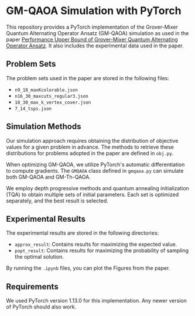 # GM-QAOA Simulation with PyTorch

This repository provides a PyTorch implementation of the Grover-Mixer Quantum Alternating Operator Ansatz (GM-QAOA) simulation as used in the paper [Performance Upper Bound of Grover-Mixer Quantum Alternating Operator Ansatz](https://arxiv.org/abs/2405.03173). It also includes the experimental data used in the paper.

## Problem Sets

The problem sets used in the paper are stored in the following files:

- `n9_18_maxKcolorable.json`
- `n16_30_maxcuts_regular3.json`
- `18_30_max_k_vertex_cover.json`
- `7_14_tsps.json`

## Simulation Methods

Our simulation approach requires obtaining the distribution of objective values for a given problem in advance. The methods to retrieve these distributions for problems adopted in the paper are defined in `obj.py`.

When optimizing GM-QAOA, we utilize PyTorch's automatic differentiation to compute gradients. The `GMQAOA` class defined in `gmqaoa.py` can simulate both GM-QAOA and GM-Th-QAOA.

We employ depth progressive methods and quantum annealing initialization (TQA) to obtain multiple sets of initial parameters. Each set is optimized separately, and the best result is selected.

## Experimental Results

The experimental results are stored in the following directories:

- `approx_result`: Contains results for maximizing the expected value.
- `popt_result`: Contains results for maximizing the probability of sampling the optimal solution.

By running the `.ipynb` files, you can plot the Figures from the paper.

## Requirements

We used PyTorch version 1.13.0 for this implementation. Any newer version of PyTorch should also work.

